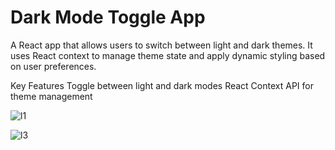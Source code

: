 # Dark Mode Toggle App

A React app that allows users to switch between light and dark themes. It uses React context to manage theme state and apply dynamic styling based on user preferences.

Key Features
Toggle between light and dark modes
React Context API for theme management

![l1](https://github.com/user-attachments/assets/59e88274-9b3e-44e9-9548-53b5553edc2a)



![l3](https://github.com/user-attachments/assets/624c28fa-59f9-49f0-8e89-b8d9e0413571)
